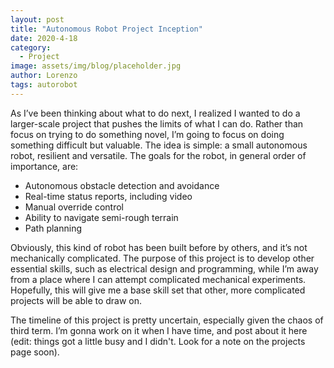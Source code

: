 ```yaml
---
layout: post
title: "Autonomous Robot Project Inception"
date: 2020-4-18
category:
  - Project
image: assets/img/blog/placeholder.jpg
author: Lorenzo
tags: autorobot
---
```


As I’ve been thinking about what to do next, I realized I wanted to do a larger-scale project that pushes the limits of what I can do. Rather than focus on trying to do something novel, I’m going to focus on doing something difficult but valuable. The idea is simple: a small autonomous robot, resilient and versatile. The goals for the robot, in general order of importance, are:

* Autonomous obstacle detection and avoidance
* Real-time status reports, including video
* Manual override control
* Ability to navigate semi-rough terrain
* Path planning

Obviously, this kind of robot has been built before by others, and it’s not mechanically complicated. The purpose of this project is to develop other essential skills, such as electrical design and programming, while I’m away from a place where I can attempt complicated mechanical experiments. Hopefully, this will give me a base skill set that other, more complicated projects will be able to draw on.

The timeline of this project is pretty uncertain, especially given the chaos of third term. I’m gonna work on it when I have time, and post about it here (edit: things got a little busy and I didn't. Look for a note on the projects page soon).
